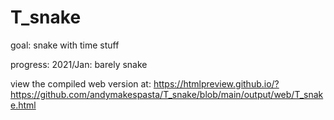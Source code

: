 # T_snake
goal: snake with time stuff

progress: 
2021/Jan: barely snake

view the compiled web version at:
https://htmlpreview.github.io/?https://github.com/andymakespasta/T_snake/blob/main/output/web/T_snake.html
